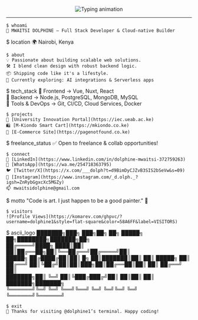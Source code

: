 
<!-- Animated Typing Header -->
<p align="center">
  <img src="https://readme-typing-svg.demolab.com?font=Fira+Code&weight=500&size=24&pause=1000&color=58A6FF&center=true&vCenter=true&width=1000&lines=Hi+%F0%9F%91%8B%2C+I'm+MWAITSI+DOLPHINE!;Full+Stack+Developer+%7C+Cloud+Enthusiast+%7C+CI%2FCD+Craftsperson;Turning+ideas+into+code+%E2%9A%99%EF%B8%8F+From+Nairobi%2C+Kenya" alt="Typing animation" />
</p>

---

```
$ whoami
👤 MWAITSI DOLPHINE — Full Stack Developer & Cloud-native Builder

```
$ location
🌍 Nairobi, Kenya

```
$ about
💡 Passionate about building scalable web solutions.  
🛠️ I blend clean design with robust backend logic.  
📦 Shipping code like it's a lifestyle.  
🌱 Currently exploring: AI integrations & Serverless apps

```
$ tech_stack
🔹 Frontend → Vue, Nuxt, React  
🔹 Backend → Node.js, PostgreSQL, MongoDB, MySQL  
🔹 Tools & DevOps → Git, CI/CD, Cloud Services, Docker

```
$ projects
🔬 [University Innovation Portal](https://iec.ueab.ac.ke)  
🛍️ [M-Kiondo Smart Cart](https://mkiondo.co.ke)  
🧥 [E-Commerce Site](https://pagenotfound.co.ke)

```
$ freelance_status
✅ Open to freelance & collab opportunities!

```
$ connect
🔗 [LinkedIn](https://www.linkedin.com/in/dolphine-mwaitsi-372759263)  
💬 [WhatsApp](https://wa.me/254718363795)  
🐦 [Twitter/X](https://x.com/___dolph?t=d9BimDyCJZvB3SIS2bSeVw&s=09)  
📸 [Instagram](https://www.instagram.com/_d.olph._?igsh=ZnRybGgxcXc5MGZy)  
📫 mwaitsidolphine@gmail.com

```
$ motto
"Code is art. I just happen to be a good painter." 🎨

```
$ visitors
![Profile Views](https://komarev.com/ghpvc/?username=dolphine1&style=flat-square&color=58A6FF&label=VISITORS)

```
$ ascii_logo
███████╗███╗   ███╗██╗    ██╗ █████╗ ██╗████████╗███████╗██╗  
██╔════╝████╗ ████║██║    ██║██╔══██╗██║╚══██╔══╝██╔════╝██║  
█████╗  ██╔████╔██║██║ █╗ ██║███████║██║   ██║   █████╗  ██║  
██╔══╝  ██║╚██╔╝██║██║███╗██║██╔══██║██║   ██║   ██╔══╝  ██║  
███████╗██║ ╚═╝ ██║╚███╔███╔╝██║  ██║██║   ██║   ███████╗███████╗  
╚══════╝╚═╝     ╚═╝ ╚══╝╚══╝ ╚═╝  ╚═╝╚═╝   ╚═╝   ╚══════╝╚══════╝

```
$ exit
👋 Thanks for visiting @dolphine1’s terminal. Happy coding!
```
